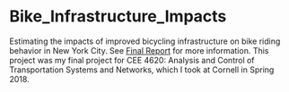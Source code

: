 # Bike_Infrastructure_Impacts
Estimating the impacts of improved bicycling infrastructure on bike riding behavior in New York City. See [Final Report](https://github.com/fletp/Bike_Infrastructure_Impacts/blob/main/CEE_4620_FinalProject_Paper_FletcherPassow.pdf) for more information. This project was my final project for CEE 4620: Analysis and Control of Transportation Systems and Networks, which I took at Cornell in Spring 2018.
